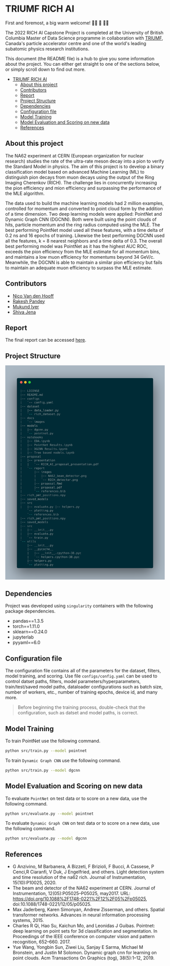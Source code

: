 # TRIUMF RICH AI

First and foremost, a big warm welcome! :balloon::tada: :confetti_ball: :balloon::balloon:

The 2022 RICH AI Capstone Project is completed at the University of British Columbia Master of Data Science programme in collaboration with [TRIUMF](https://www.triumf.ca/), Canada's particle accelerator centre and one of the world's leading subatomic physics research institutions.

This document (the README file) is a hub to give you some information about the project. You can either get straight to one of the sections below, or simply scroll down to find out more.

- [TRIUMF RICH AI](#triumf-rich-ai)
  - [About this project](#about-this-project)
  - [Contributors](#contributors)
  - [Report](#report)
  - [Project Structure](#project-structure)
  - [Dependencies](#dependencies)
  - [Configuration file](#configuration-file)
  - [Model Training](#model-training)
  - [Model Evaluation and Scoring on new data](#model-evaluation-and-scoring-on-new-data)
  - [References](#references)

## About this project

The NA62 experiment at CERN (European organization for nuclear research) studies the rate of the ultra-rate meson decay into a pion to verify the Standard Model in physics. The aim of this project is to develop a binary classification model based on advanced Machine Learning (ML) to distinguish pion decays from muon decays using the output of the Ring Imaging Cherenkov (RICH). The challenge lies in concurrently increasing the pion efficiency and mion efficiency and surpassing the performance of the MLE algorithm.

The data used to build the machine learning models had 2 million examples, controlled for momentum and converted to point cloud form by the addition of a time dimension. Two deep learning models were applied: PointNet and Dynamic Graph CNN (DGCNN). Both were built using the point clouds of hits, particle momentum and the ring radius computed using the MLE. The best performing PointNet model used all these features, with a time delta of 0.2 ns and 16 epochs of training. Likewise the best performing DGCNN used all the features, k = 8 nearest neighbors and a  time delta of 0.3. The overall best performing model was PointNet as it has the highest AUC ROC, exceeds the pion efficiency from the MLE estimate for all momentum bins, and maintains a low muon efficiency for momentums beyond 34 GeV/c. Meanwhile, the DGCNN is able to maintain a similar pion efficiency but fails to maintain an adequate muon efficiency to surpass the MLE estimate.

## Contributors

- [Nico Van den Hooff](https://www.linkedin.com/in/nicovandenhooff/)
- [Rakesh Pandey](https://www.linkedin.com/in/rakeshpandey820/)
- [Mukund Iyer](https://www.linkedin.com/in/mukund-iyer19/)
- [Shiva Jena](https://www.linkedin.com/in/shiva-jena/)

## Report

The final report can be accessed [here](https://github.com/TRIUMF-Capstone2022/richai/jupyter-book/final_report/).

## Project Structure

![Project Structure](docs/images/project_org.png)

## Dependencies

Project was developed using `singularity` containers with the following package dependencies.

- pandas==1.3.5
- torch==1.11.0
- sklearn==0.24.0
- jupyterlab
- pyyaml==6.0

## Configuration file

The configuration file contains all of the parameters for the dataset, filters, model training, and scoring.
Use file `configs/config.yaml` can be used to control datset paths, filters, model parameters/hyperparameters, train/test/saved model paths, dataloader configurations such as batch size, number of workers, etc., number of training epochs, device id, and many more.

> Before beginning the training process, double-check that the configuration, such as datset and model paths, is correct.

## Model Training

To train PointNet use the following command.

```bash
python src/train.py --model pointnet
```

To train `Dynamic Graph CNN` use the following command.

```bash
python src/train.py --model dgcnn
```

## Model Evaluation and Scoring on new data

To evaluate `PointNet` on test data or to score on a new data, use the following command.

```bash
python src/evaluate.py --model pointnet
```

To evaluate `Dynamic Graph CNN` on test data or to score on a new data, use the following command.

```bash
python src/evaluate.py --model dgcnn
```

## References

- G Anzivino, M Barbanera, A Bizzeti, F Brizioli, F Bucci, A Cassese, P Cenci,R Ciaranfi, V Duk, J Engelfried, and others. Light detection system and time resolution of the na62 rich. Journal of Instrumentation, 15(10):P10025, 2020.
- The beam and detector of the NA62 experiment at CERN. Journal of Instrumentation, 12(05):P05025–P05025, may2017. 
  URL: https://doi.org/10.1088%2F1748-0221%2F12%2F05%2Fp05025, doi:10.1088/1748-0221/12/05/p05025.
- Max Jaderberg, Karen Simonyan, Andrew Zisserman, and others. Spatial transformer networks. Advances in neural information processing systems, 2015.
- Charles R Qi, Hao Su, Kaichun Mo, and Leonidas J Guibas. Pointnet: deep learning on point sets for 3d classification and segmentation. In Proceedings of the IEEE conference on computer vision and pattern recognition, 652–660. 2017.  
- Yue Wang, Yongbin Sun, Ziwei Liu, Sanjay E Sarma, Michael M Bronstein, and Justin M Solomon. Dynamic graph cnn for learning on point clouds. Acm Transactions On Graphics (tog), 38(5):1–12, 2019.